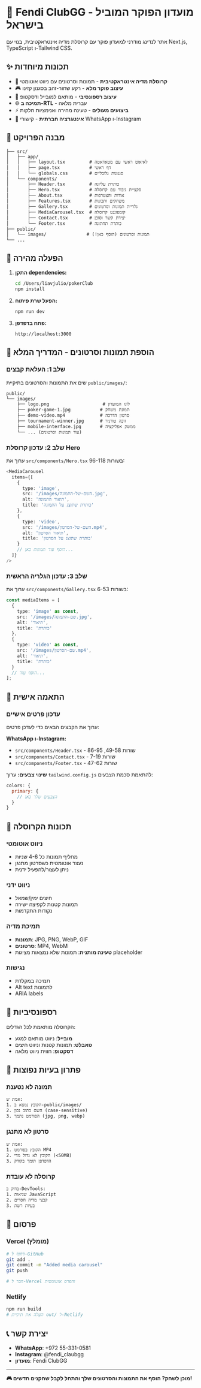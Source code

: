 # 🎰 Fendi ClubGG - מועדון הפוקר המוביל בישראל

אתר לנדינג מודרני למועדון פוקר עם קרוסלת מדיה אינטראקטיבית, בנוי עם Next.js, TypeScript ו-Tailwind CSS.

## ✨ תכונות מיוחדות

- 🎠 **קרוסלת מדיה אינטראקטיבית** - תמונות וסרטונים עם ניווט אוטומטי
- 🎮 **עיצוב פוקר מלא** - רקע שחור-זהב בסגנון קזינו
- 📱 **עיצוב רספונסיבי** - מותאם למובייל ודסקטופ
- 🌐 **תמיכה ב-RTL** - עברית מלאה
- ⚡ **ביצועים מעולים** - טעינה מהירה ואנימציות חלקות
- 🔗 **אינטגרציה חברתית** - קישורי WhatsApp ו-Instagram

## 📁 מבנה הפרויקט

```
├── src/
│   ├── app/
│   │   ├── layout.tsx         # לאיאוט ראשי עם מטאדאטה
│   │   ├── page.tsx           # דף ראשי
│   │   └── globals.css        # סגנונות גלובליים
│   └── components/
│       ├── Header.tsx         # כותרת עליונה
│       ├── Hero.tsx           # סקציית גיבור עם קרוסלה
│       ├── About.tsx          # אודות והצטרפות
│       ├── Features.tsx       # משחקים ותכונות
│       ├── Gallery.tsx        # גלריית תמונות וסרטונים
│       ├── MediaCarousel.tsx  # קומפוננט קרוסלה
│       ├── Contact.tsx        # יצירת קשר וסוכן
│       └── Footer.tsx         # כותרת תחתונה
├── public/
│   └── images/               # תמונות וסרטונים (הוסף כאן!)
└── ...
```

## 🚀 הפעלה מהירה

1. **התקן dependencies:**
   ```bash
   cd /Users/liavjulio/pokerClub
   npm install
   ```

2. **הפעל שרת פיתוח:**
   ```bash
   npm run dev
   ```

3. **פתח בדפדפן:**
   ```
   http://localhost:3000
   ```

## 📸 הוספת תמונות וסרטונים - המדריך המלא

### שלב 1: העלאת קבצים
שים את התמונות והסרטונים בתיקיית `public/images/`:

```
public/
└── images/
    ├── logo.png                    # לוגו המועדון
    ├── poker-game-1.jpg           # תמונת משחק
    ├── demo-video.mp4             # סרטון הדרכה
    ├── tournament-winner.jpg      # זוכה טורניר
    ├── mobile-interface.jpg       # ממשק אפליקציה
    └── ... (עוד תמונות וסרטונים)
```

### שלב 2: עדכון קרוסלת Hero
ערוך את `src/components/Hero.tsx` בשורות 96-118:

```typescript
<MediaCarousel
  items={[
    {
      type: 'image',
      src: '/images/השם-של-התמונה.jpg',
      alt: 'תיאור התמונה',
      title: 'כותרת שתוצג על התמונה'
    },
    {
      type: 'video', 
      src: '/images/השם-של-הסרטון.mp4',
      alt: 'תיאור הסרטון',
      title: 'כותרת שתוצג על הסרטון'
    }
    // הוסף עוד תמונות כאן...
  ]}
/>
```

### שלב 3: עדכון הגלריה הראשית
ערוך את `src/components/Gallery.tsx` בשורות 6-53:

```typescript
const mediaItems = [
  {
    type: 'image' as const,
    src: '/images/שם-התמונה.jpg',
    alt: 'תיאור',
    title: 'כותרת'
  },
  {
    type: 'video' as const,
    src: '/images/שם-הסרטון.mp4', 
    alt: 'תיאור',
    title: 'כותרת'
  }
  // הוסף עוד...
];
```

## 🎨 התאמה אישית

### עדכון פרטים אישיים
ערוך את הקבצים הבאים כדי לעדכן פרטים:

**WhatsApp ו-Instagram:**
- `src/components/Header.tsx` - שורות 49-58, 86-95
- `src/components/Contact.tsx` - שורות 7-19
- `src/components/Footer.tsx` - שורות 47-62

**שינוי צבעים:**
ערוך `tailwind.config.js` להתאמת סכמת הצבעים:

```javascript
colors: {
  primary: {
    // הצבעים שלך כאן
  }
}
```

## 🎠 תכונות הקרוסלה

### ניווט אוטומטי
- מחליף תמונות כל 4-6 שניות
- נעצר אוטומטית כשסרטון מתנגן
- ניתן לעצור/להפעיל ידנית

### ניווט ידני  
- חיצים ימין/שמאל
- תמונות קטנות לקפיצה ישירה
- נקודות התקדמות

### תמיכת מדיה
- **תמונות**: JPG, PNG, WebP, GIF
- **סרטונים**: MP4, WebM
- **טעינה מותנית**: תמונות שלא נמצאות מציגות placeholder

### נגישות
- תמיכה במקלדת
- Alt text לתמונות
- ARIA labels

## 📱 רספונסיביות

הקרוסלה מותאמת לכל הגדלים:
- **מובייל**: ניווט מותאם למגע
- **טאבלט**: תמונות קטנות וניווט חיצים
- **דסקטופ**: חווית ניווט מלאה

## 🔧 פתרון בעיות נפוצות

### תמונה לא נטענת
```
אמת ש:
1. הקובץ נמצא ב-public/images/
2. השם כתוב נכון (case-sensitive)
3. הפורמט נתמך (jpg, png, webp)
```

### סרטון לא מתנגן
```
אמת ש:
1. הקובץ בפורמט MP4
2. הקובץ לא גדול מדי (<50MB)
3. הדפדפן תומך בקודק
```

### קרוסלה לא עובדת
```
בדוק ב-DevTools:
1. שגיאות JavaScript
2. קבצי מדיה חסרים
3. בעיות רשת
```

## 🚀 פרסום

### Vercel (מומלץ)
```bash
# דחוף ל-GitHub
git add .
git commit -m "Added media carousel"
git push

# חבר ל-Vercel והפרס אוטומטית
```

### Netlify
```bash
npm run build
# העלה את תיקיית out/ ל-Netlify
```

## 📞 יצירת קשר

- **WhatsApp**: +972 55-331-0581
- **Instagram**: @fendi_claubgg
- **מועדון**: Fendi ClubGG

---

**🎮 מוכן לשחק? הוסף את התמונות והסרטונים שלך והתחל לקבל שחקנים חדשים!**
